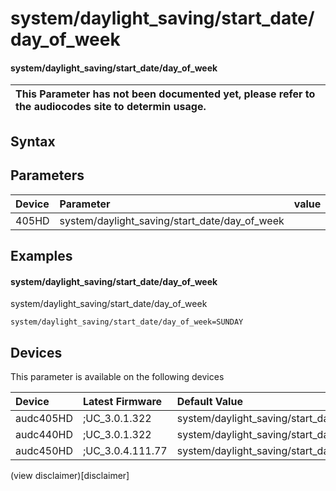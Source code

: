 ﻿---
description: system/daylight_saving/start_date/day_of_week
search: false
---

# system/daylight_saving/start_date/day_of_week

#### system/daylight_saving/start_date/day_of_week


| This Parameter has not been documented yet, please refer to the audiocodes site to determin usage.  | 
| :--- |

## Syntax

## Parameters
|Device|Parameter|value|Description|
|:---|:---|:---|:---|
| 405HD | system/daylight_saving/start_date/day_of_week |  |  |

## Examples
#### system/daylight_saving/start_date/day_of_week

system/daylight_saving/start_date/day_of_week

```
system/daylight_saving/start_date/day_of_week=SUNDAY
```

## Devices
This parameter is available on the following devices

| Device | Latest Firmware | Default Value |
|:---|:---|:---|
| audc405HD | ;UC_3.0.1.322 | system/daylight_saving/start_date/day_of_week=SUNDAY 
| audc440HD | ;UC_3.0.1.322 | system/daylight_saving/start_date/day_of_week=SUNDAY 
| audc450HD | ;UC_3.0.4.111.77 | system/daylight_saving/start_date/day_of_week=SUNDAY 

(view disclaimer)[disclaimer]
